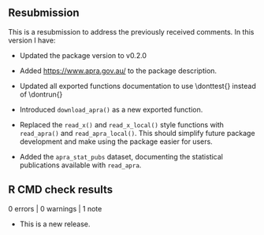 ## Resubmission

This is a resubmission to address the previously received comments. In this version I have:

-   Updated the package version to v0.2.0

-   Added <https://www.apra.gov.au/> to the package description.

-   Updated all exported functions documentation to use \\donttest{} instead of 
    \\dontrun{}

-   Introduced `download_apra()` as a new exported function.

-   Replaced the `read_x()` and `read_x_local()` style functions with 
    `read_apra()` and `read_apra_local()`. This should simplify future package 
    development and make using the package easier for users.
    
-   Added the `apra_stat_pubs` dataset, documenting the statistical publications
    available with `read_apra`.

## R CMD check results

0 errors \| 0 warnings \| 1 note

-   This is a new release.

